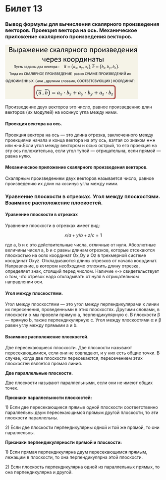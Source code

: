 # Билет 13

### **Вывод формулы для вычисления скалярного произведения векторов. Проекция вектора на ось. Механическое приложение скалярного произведения векторов.**

![](<../.gitbook/assets/image (17).png>)

Произведение двух векторов это число, равное произведению длин векторов (их модулей) на косинус угла между ними.

#### Проекция вектора на ось.

Проекция вектора на ось — это длина отрезка, заключенного между проекциями начала и конца вектора на эту ось, взятая со знаком **«+»** или **«-»**.Если угол между вектором и осью острый, то его проекция на эту ось положительна, если угол тупой — отрицательна, если прямой — равна нулю.

#### Механическое приложение скалярного произведения векторов.

Скалярным произведением двух векторов называется число, равное произведению их длин на косинус угла между ними.

### Уравнение плоскости в отрезках. Угол между плоскостями. Взаимное расположение плоскостей.

#### Уравнение плоскости в отрезках

Уравнение плоскости в отрезках имеет вид:

$$
x/a + y/b + z/c = 1
$$

где a, b и c это действительные числа, отличные от нуля. Абсолютные величины чисел a, b и c равны длинам отрезков, которые отсекаются плоскостью на осях координат Oх,Oу и Oz в трехмерной системе координат Oхуz. Откладываются длины отрезков от начала координат. Направление, в котором необходимо отложить длину отрезка, определяет знак, стоящий перед числом. Наличие «-» свидетельствует о том, что отрезок надо откладывать от нуля в отрицательном направлении оси.

#### Угол между плоскостями.

Угол между плоскостями — это угол между перпендикулярами к линии их пересечения, проведенными в этих плоскостях. Другими словами, в плоскости α мы провели прямую а, перпендикулярную с. В плоскости β — прямую b, также перпендикулярную с. Угол между плоскостями α и β равен углу между прямыми а и b.

#### Взаимное расположение плоскостей.

Две пересекающиеся плоскости. Две плоскости называют пересекающимися, если они не совпадают, и у них есть общие точки. В случае, когда две плоскости пересекаются, пересечением этих плоскостей является прямая линия.

**Две параллельные плоскости.**&#x20;

Две плоскости называют параллельными, если они не имеют общих точек.

**Признаки параллельности плоскостей:**

1\) Если две пересекающиеся прямые одной плоскости соответственно параллельны двум пересекающимся прямым другой плоскости, то эти плоскости параллельны.

2\) Если две плоскости перпендикулярны одной и той же прямой, то они параллельны.

**Признаки перпендикулярности прямой и плоскости:**

1\) Если прямая перпендикулярна двум пересекающимся прямым, лежащим в плоскости, то она перпендикулярна этой плоскости.

2\) Если плоскость перпендикулярна одной из параллельных прямых, то она перпендикулярна и другой.
